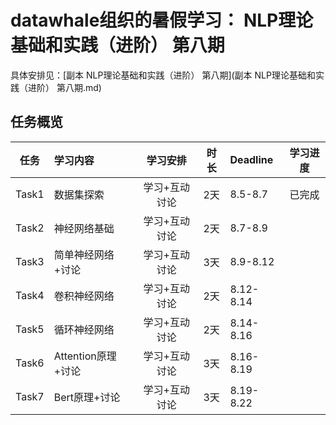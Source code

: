 # datawhale组织的暑假学习： NLP理论基础和实践（进阶） 第八期



具体安排见：[副本 NLP理论基础和实践（进阶） 第八期](副本 NLP理论基础和实践（进阶） 第八期.md)



## 任务概览
| **任务** | **学习内容**       | **学习安排**  | **时长** | **Deadline** | **学习进度** |
| :------: | :----------------- | :-----------: | :------: | :----------- | :----------: |
|  Task1   | 数据集探索         | 学习+互动讨论 |   2天    | 8.5-8.7      |    已完成    |
|  Task2   | 神经网络基础       | 学习+互动讨论 |   2天    | 8.7-8.9      |              |
|  Task3   | 简单神经网络+讨论  | 学习+互动讨论 |   3天    | 8.9-8.12     |              |
|  Task4   | 卷积神经网络       | 学习+互动讨论 |   2天    | 8.12-8.14    |              |
|  Task5   | 循环神经网络       | 学习+互动讨论 |   2天    | 8.14-8.16    |              |
|  Task6   | Attention原理+讨论 | 学习+互动讨论 |   3天    | 8.16-8.19    |              |
|  Task7   | Bert原理+讨论      | 学习+互动讨论 |   3天    | 8.19-8.22    |              |

